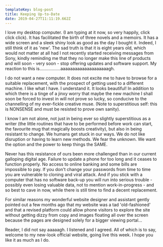 ```yaml
---
templateKey: blog-post
title: Keeping Up-to-Date
date: 2019-04-27T11:11:19.662Z
---
```

I love my desktop computer.  (I am typing at it now, so very happily, click click click). It has facilitated the birth of three novels and a memoirs.  It has a wide screen and a sleek shiny look as good as the day I bought it.  Indeed, I still think of it as 'new'.  The sad truth is that it is eight years old, which would not matter at all had I not recently started receiving messages from Sony, kindly reminding me that they no longer make this line of products and will soon - very soon - stop offering updates and software support.  My reaction to this is.................aaaaaaaaaaaaaaaaaaaagh.

I do not want a new computer.  It does not excite me to have to browse for a suitable replacement, with the prospect of getting used to a different machine.  I like what I have.  I understand it.  It looks beautiful!  In addition to which there is a tinge of a jinxy worry that maybe the new machine I shall soon be forced to invest in will not prove so lucky, so conducive to the channelling of my ever-fickle creative muse. (Note to superstitious self: this is NONSENSE and must be resisted to prove own sanity).

I  know I am not alone, not just in being ever so slightly superstitious as a writer (the little routines that have to be performed before work can start, the favourite mug that magically boosts creativity), but also in being resistant to change.  We humans get stuck in our ways.  We do not like disruption or having to learn new methods.  We fear the unknown.  We want the option and the power to keep things the SAME.  

Never has this resistance of ours been more challenged than in our current galloping digital age.  Failure to update a phone for too long and it ceases to function properly.  No access to online banking and some bills are impossible to pay.  If you don't change your passwords from time to time you are vulnerable to cloning and viral attack.  And if you stick with a computer that has no software back-up you will run into serious trouble - possibly even losing valuable data, not to mention work-in-progress - and so best to cave in now, while there is still time to find a decent replacement.  

For similar reasons my wonderful website designer and assistant gently pointed out a few months ago that my website was a tad 'old-fashioned' and that a revised platform could allow phone visitors to explore the site without getting dizzy from copy and images floating all over the screen because the pages are designed solely for a bigger viewing portal...

Reader, I did not say aaaaagh.  I listened and I agreed.  All of which is to say, welcome to my new-look official website, going live this week.  I hope you like it as much as I do.
